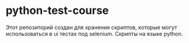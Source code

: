 # python-test-course
Этот репозиторий создан для хранения скриптов, которые могут использоваться в ui тестах под selenium. Скрипты на языке python.
